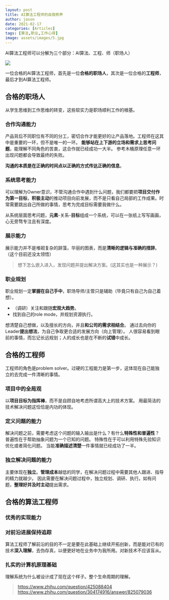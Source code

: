 ```yaml
---
layout: post
title: AI算法工程师的自我修养
author: jason
date: 2021-02-17
categories: [Articles]
tags: [算法,职业,工作心得]
image: assets/images/5.jpg
---
```


AI算法工程师可以分解为三个部分：AI算法、工程、师（职场人）

![](https://raw.githubusercontent.com/icodingc/icodingc.github.io/main/img/Effective_Executive.png)

一位合格的AI算法工程师，首先是一位**合格的职场人**，其次是一位合格的**工程师**，最后才到AI算法工程师。

## 合格的职场人
从学生思维到工作思维的转变，这些软实力是职场顺利工作的根基。

### 合作沟通能力
产品背后不同职位有不同的分工，密切合作才能更好的让产品落地。工程师在这其中是重要的一环，但不是唯一的一环。
**能够站在上下游的立场和需求上思考问题**，能理解不同角色的苦衷，这合作就已经成功一大半。
参考木桶原理任意一环出现问题都会导致最终的失败。

**沟通的本质是在正确的时间点以正确的方式传达正确的信息**。

### 系统思考能力
可以理解为Owner意识，不管沟通合作中遇到什么问题，我们都要把**项目交付作为第一目标**，**积极主动**的推动项目向前发展，而不是只看自己局部的工作成果。时常需要跳出自己所做的事情，思考为完成目标需要我做什么。

从系统层面思考问题，**元素**-关系-**目标**组成一个系统，可以在一张纸上写写画画，心无旁骛专注且有深度。

### 展示能力
展示能力并不是堆砌复杂的辞藻，华丽的图表，而是**清晰的逻辑与准确的措辞**。（这个目前还没太领悟）

> 想下怎么嵌入进入，发现问题并提出解决方案。(这其实也是一种展示？)

### 职业规划
职业规划一定**掌握在自己手中**，职场导师/主管只是辅助（毕竟只有自己为自己着想）。
- （调研）关注和跟随**宏观大趋势**。
- 找到自己的role mode，并规划资源执行。

想清楚自己想做，以及擅长的方向，并且**和公司的需求相结合**。
通过去向你的Leader**提出想法**，为自己争取更合适的发展方向（向上管理）。
人很容易看到眼前的事情，而忘记长远规划；人的成长也是在不断的**试错**中成长。

## 合格的工程师
工程师的角色是problem solver。过硬的工程能力是第一步，这体现在自己能独立的去完成一件清晰的事情。

### 项目中的全局观
以**项目目标为指挥棒**，而不是自顾自地考虑所谓高大上的技术方案。
用最简洁的技术解决问题这恰恰是内功的体现。

### 定义问题的能力
解决问题之前，需要考虑这个问题的输入输出是什么？有什么**特殊性和普遍性**？
普遍性在于帮助抽象问题为一个已知的问题。
特殊性在于可以利用特殊先验知识优化或者简化问题。
当能**准确描述清楚**一件事情就已经成功了一半。

### 独立解决问题的能力
主要体现在**独立**。**管理成本**越低的同学，在解决问题过程中需要其他人跟进、指导的精力就越少。
因此需要在解决问题过程中，独立规划、调研、执行。如有问题，**整理好并及时主动**提出需求。

## 合格的算法工程师

### 优秀的实现能力
### 对前沿进展保持追踪
算法工程师了解前沿的目的不一定是要在此基础上继续开拓创新，而是能对已有的技术**深入理解**，去伪存真，以便更好地在业务中为我所用。对新技术不应该盲从。
### 扎实的计算机原理基础
理解系统为什么被设计成了现在这个样子。整个生命周期的理解。

> https://www.zhihu.com/question/425088404
> https://www.zhihu.com/question/304174916/answer/825079036